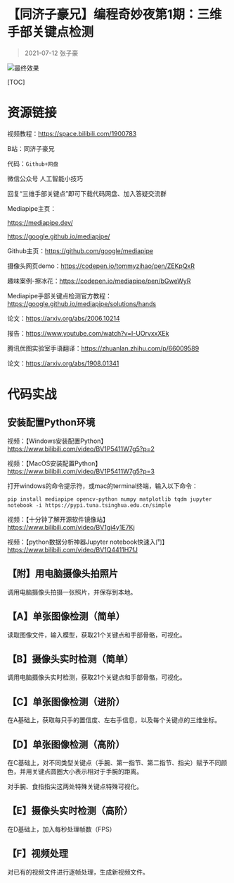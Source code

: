 # 【同济子豪兄】编程奇妙夜第1期：三维手部关键点检测

> 2021-07-12 张子豪

![最终效果](【同济子豪兄】编程奇妙夜第1期：三维手部关键点检测.assets/最终效果.gif)

[TOC]

# 资源链接

视频教程：https://space.bilibili.com/1900783

B站：同济子豪兄

代码：`Github+网盘`

微信公众号 人工智能小技巧

回复“三维手部关键点”即可下载代码网盘、加入答疑交流群



Mediapipe主页：

https://mediapipe.dev/

https://google.github.io/mediapipe/

Github主页：https://github.com/google/mediapipe



摄像头网页demo：https://codepen.io/tommyzihao/pen/ZEKpQxR

趣味案例-擦冰花：https://codepen.io/mediapipe/pen/bGweWyR

Mediapipe手部关键点检测官方教程：https://google.github.io/mediapipe/solutions/hands

论文：https://arxiv.org/abs/2006.10214

报告：https://www.youtube.com/watch?v=I-UOrvxxXEk



腾讯优图实验室手语翻译：https://zhuanlan.zhihu.com/p/66009589

论文：https://arxiv.org/abs/1908.01341

# 代码实战

## 安装配置Python环境

视频：【Windows安装配置Python】https://www.bilibili.com/video/BV1P5411W7g5?p=2

视频：【MacOS安装配置Python】https://www.bilibili.com/video/BV1P5411W7g5?p=3

打开windows的命令提示符，或mac的terminal终端，输入以下命令：

```shell
pip install mediapipe opencv-python numpy matplotlib tqdm jupyter notebook -i https://pypi.tuna.tsinghua.edu.cn/simple
```

视频：【十分钟了解开源软件镜像站】https://www.bilibili.com/video/BV1gi4y1E7Kj

视频：【python数据分析神器Jupyter notebook快速入门】https://www.bilibili.com/video/BV1Q4411H7fJ

## 【附】用电脑摄像头拍照片

调用电脑摄像头拍摄一张照片，并保存到本地。

## 【A】单张图像检测（简单）

读取图像文件，输入模型，获取21个关键点和手部骨骼，可视化。

## 【B】摄像头实时检测（简单）

调用电脑摄像头实时检测，获取21个关键点和手部骨骼，可视化。

## 【C】单张图像检测（进阶）

在A基础上，获取每只手的置信度、左右手信息，以及每个关键点的三维坐标。

## 【D】单张图像检测（高阶）

在C基础上，对不同类型关键点（手腕、第一指节、第二指节、指尖）赋予不同颜色，并用关键点圆圈大小表示相对于手腕的距离。

对手腕、食指指尖这两处特殊关键点特殊可视化。

## 【E】摄像头实时检测（高阶）

在D基础上，加入每秒处理帧数（FPS）

## 【F】视频处理

对已有的视频文件进行逐帧处理，生成新视频文件。

